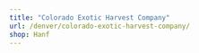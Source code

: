 ```yaml
---
title: "Colorado Exotic Harvest Company"
url: /denver/colorado-exotic-harvest-company/
shop: Hanf
---
```

